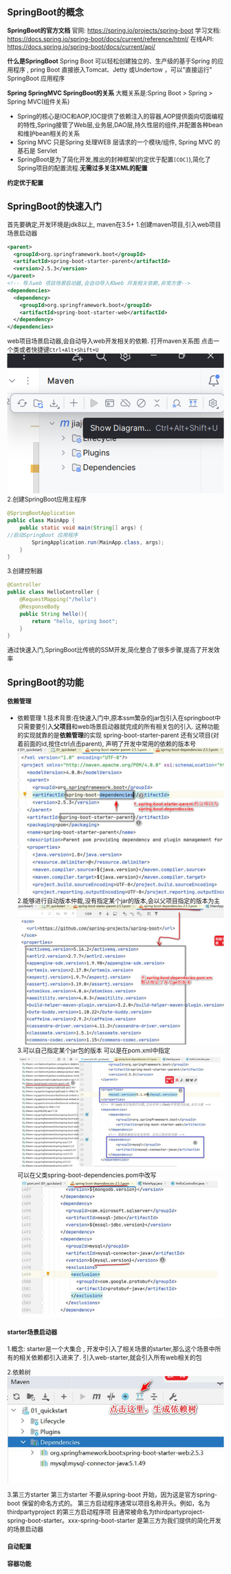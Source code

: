 ## SpringBoot的概念
**SpringBoot的官方文档**
官网: https://spring.io/projects/spring-boot
学习文档: https://docs.spring.io/spring-boot/docs/current/reference/html/
在线API: https://docs.spring.io/spring-boot/docs/current/api/

**什么是SpringBoot**
Spring Boot 可以轻松创建独立的、生产级的基于Spring 的应用程序 , pring Boot 直接嵌入Tomcat、Jetty 或Undertow ，可以"直接运行" SpringBoot 应用程序

**Spring SpringMVC SpringBoot的关系**
大概关系是:Spring Boot > Spring > Spring MVC(组件关系)
* Spring的核心是IOC和AOP,IOC提供了依赖注入的容器,AOP提供面向切面编程的特性,Spring接管了Web层,业务层,DAO层,持久性层的组件,并配置各种bean和维护bean相关的关系
* Spring MVC 只是Spring 处理WEB 层请求的一个模块/组件, Spring MVC 的基石是
  Servlet
* SpringBoot是为了简化开发,推出的封神框架(约定优于配置`[COC]`),简化了Spring项目的配置流程.**无需过多关注XML的配置**

**约定优于配置**

## SpringBoot的快速入门
首先要确定,开发环境是jdk8以上, maven在3.5+
1.创建maven项目,引入web项目场景启动器
```xml
<parent>  
  <groupId>org.springframework.boot</groupId>  
  <artifactId>spring-boot-starter-parent</artifactId>  
  <version>2.5.3</version>  
</parent>  
<!-- 导入web 项目场景启动器,会自动导入和web 开发相关依赖,非常方便-->  
<dependencies>  
  <dependency>  
    <groupId>org.springframework.boot</groupId>  
    <artifactId>spring-boot-starter-web</artifactId>  
  </dependency>  
</dependencies>
```
web项目场景启动器,会自动导入web开发相关的依赖.
打开maven关系图
点击一个类或者快捷键`Ctrl+Alt+Shift+U`
![](assest/Pasted%20image%2020240730191326.png)
2.创建SpringBoot应用主程序
```java
@SpringBootApplication  
public class MainApp {  
    public static void main(String[] args) {  
//启动SpringBoot 应用程序  
        SpringApplication.run(MainApp.class, args);  
    }  
}
```
3.创建控制器
```java
@Controller  
public class HelloController {  
    @RequestMapping("/hello")  
    @ResponseBody  
    public String hello(){  
        return "hello, spring boot";  
    }  
}
```
通过快速入门,SpringBoot比传统的SSM开发,简化整合了很多步骤,提高了开发效率
## SpringBoot的功能
#### 依赖管理
* 依赖管理
	1.技术背景:在快速入门中,原本ssm繁杂的jar包引入在springboot中只需要要引入**父项目**和web场景启动器就完成的所有相关包的引入. 这种功能的实现就靠的是**依赖管理**的实现
	spring-boot-starter-parent 还有父项目(对着前面的id,按住ctrl点击parent), 声明了开发中常用的依赖的版本号
	![](assest/Pasted%20image%2020240730200549.png)
	2.能够进行自动版本仲裁,没有指定某个jar的版本,会以父项目指定的版本为主
	![](assest/Pasted%20image%2020240730200844.png)
	3.可以自己指定某个jar包的版本
	可以是在pom.xml中指定
	![](assest/Pasted%20image%2020240730201850.png)
	可以在父类spring-boot-dependencies.pom中改写
	![](assest/Pasted%20image%2020240730201928.png)
#### starter场景启动器
1.概念: starter是一个大集合 , 开发中引入了相关场景的starter,那么这个场景中所有的相关依赖都引入进来了. 引入web-starter,就会引入所有web相关的包

2.依赖树![](assest/Pasted%20image%2020240730204437.png)

3.第三方starter
第三方starter 不要从spring-boot 开始，因为这是官方spring-boot 保留的命名方式的。
第三方启动程序通常以项目名称开头。例如，名为thirdpartyproject 的第三方启动程序项
目通常被命名为thirdpartyproject-spring-boot-starter。xxx-spring-boot-starter 是第三方为我们提供的简化开发的场景启动器
#### 自动配置


#### 容器功能
